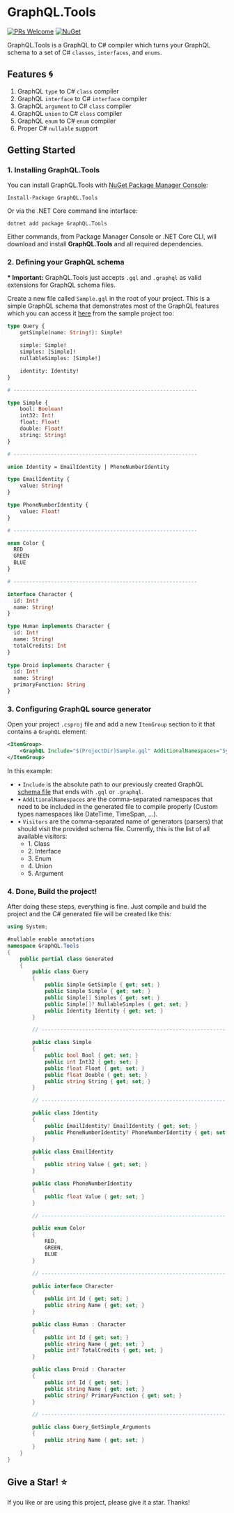 # GraphQL.Tools

[![PRs Welcome](https://img.shields.io/badge/PRs-welcome-brightgreen.svg)](http://makeapullrequest.com)
[![NuGet](https://img.shields.io/nuget/vpre/mediatr.svg)](https://www.nuget.org/packages/graphql.tools)

GraphQL.Tools is a GraphQL to C# compiler which turns your GraphQL schema to a set of C# `classes`, `interfaces`, and `enums`.

## Features 🌀
1. GraphQL `type` to C# `class` compiler
2. GraphQL `interface` to C# `interface` compiler
3. GraphQL `argument` to C# `class` compiler
4. GraphQL `union` to C# `class` compiler
5. GraphQL `enum` to C# `enum` compiler
6. Proper C# `nullable` support

## Getting Started

### 1. Installing GraphQL.Tools
You can install GraphQL.Tools with [NuGet Package Manager Console](https://www.nuget.org/packages/MediatR):

    Install-Package GraphQL.Tools
    
Or via the .NET Core command line interface:

    dotnet add package GraphQL.Tools
    
Either commands, from Package Manager Console or .NET Core CLI, will download and install **GraphQL.Tools** and all required dependencies.

### 2. Defining your GraphQL schema
**\* Important:** GraphQL.Tools just accepts `.gql` and `.graphql` as valid extensions for GraphQL schema files.

Create a new file called `Sample.gql` in the root of your project. This is a simple GraphQL schema that demonstrates most of the GraphQL features which you can access it [here](https://github.com/MoienTajik/GraphQL.Tools/blob/main/samples/Starwars/Sample.gql) from the sample project too:
```graphql
type Query {
    getSimple(name: String!): Simple!
    
    simple: Simple!
    simples: [Simple]!
    nullableSimples: [Simple!]

    identity: Identity!
}

# -----------------------------------------------------------

type Simple {
    bool: Boolean!
    int32: Int!
    float: Float!
    double: Float!
    string: String!
}

# -----------------------------------------------------------

union Identity = EmailIdentity | PhoneNumberIdentity

type EmailIdentity {
    value: String!
}

type PhoneNumberIdentity {
    value: Float!
}

# -----------------------------------------------------------

enum Color {
  RED
  GREEN
  BLUE
}

# -----------------------------------------------------------

interface Character {
  id: Int!
  name: String!
}

type Human implements Character {
  id: Int!
  name: String!
  totalCredits: Int
}
 
type Droid implements Character {
  id: Int!
  name: String!
  primaryFunction: String
}
```

### 3. Configuring GraphQL source generator
Open your project `.csproj` file and add a new `ItemGroup` section to it that contains a `GraphQL` element:
```xml
<ItemGroup>
    <GraphQL Include="$(ProjectDir)Sample.gql" AdditionalNamespaces="System" Visitors="Class, Interface, Enum, Union, Argument" />
</ItemGroup>
```

In this example:
- • `Include` is the absolute path to our previously created GraphQL [schema file](https://github.com/MoienTajik/GraphQL.Tools/blob/main/samples/Starwars/Sample.gql) that ends with `.gql` or `.graphql`.
- • `AdditionalNamespaces` are the comma-separated namespaces that need to be included in the generated file to compile properly (Custom types namespaces like DateTime, TimeSpan, ...).
- • `Visitors` are the comma-separated name of generators (parsers) that should visit the provided schema file. Currently, this is the list of all available visitors:
    - 1\. Class
    - 2\. Interface
    - 3\. Enum
    - 4\. Union
    - 5\. Argument

### 4. Done, Build the project!
After doing these steps, everything is fine. Just compile and build the project and the C# generated file will be created like this:
```csharp
using System;

#nullable enable annotations
namespace GraphQL.Tools
{
    public partial class Generated
    {
		public class Query
        {
			public Simple GetSimple { get; set; }
			public Simple Simple { get; set; }
			public Simple[] Simples { get; set; }
			public Simple[]? NullableSimples { get; set; }
			public Identity Identity { get; set; }
        }

		// -----------------------------------------------------------

		public class Simple
        {
			public bool Bool { get; set; }
			public int Int32 { get; set; }
			public float Float { get; set; }
			public float Double { get; set; }
			public string String { get; set; }
        }

		// -----------------------------------------------------------

		public class Identity
        {
			public EmailIdentity? EmailIdentity { get; set; }
			public PhoneNumberIdentity? PhoneNumberIdentity { get; set; }
        }

		public class EmailIdentity
        {
			public string Value { get; set; }
        }

		public class PhoneNumberIdentity
        {
			public float Value { get; set; }
        }

		// -----------------------------------------------------------

		public enum Color
        {
            RED,
			GREEN,
			BLUE
        }

		// -----------------------------------------------------------

		public interface Character
        {
            public int Id { get; set; }
			public string Name { get; set; }
        }

        public class Human : Character
        {
			public int Id { get; set; }            
			public string Name { get; set; }
			public int? TotalCredits { get; set; }
        }

        public class Droid : Character
        {
			public int Id { get; set; }
			public string Name { get; set; }
			public string? PrimaryFunction { get; set; }
        }

		// -----------------------------------------------------------

        public class Query_GetSimple_Arguments
        {
			public string Name { get; set; }
        }
    }
}
```

## Give a Star! :star:

If you like or are using this project, please give it a star. Thanks!
